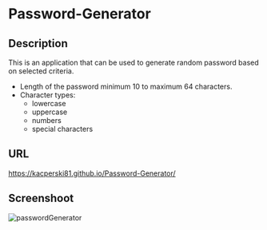 # Password-Generator
## Description
This is an application that can be used to generate random password based on selected criteria.
 - Length of the password minimum 10 to maximum 64 characters.
 - Character types:
    - lowercase
    - uppercase
    - numbers
    - special characters

## URL
https://kacperski81.github.io/Password-Generator/

## Screenshoot
![passwordGenerator](https://user-images.githubusercontent.com/99400249/204247580-099a58bb-177f-418d-aaaa-2311ba0f6a2d.png)
